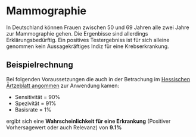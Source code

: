 # Mammographie

In Deutschland können Frauen zwischen 50 und 69 Jahren alle zwei Jahre zur Mammographie gehen. Die Ergenbisse sind allerdings Erklärungsbedürftig. Ein positives Testergebniss ist für sich alleine genommen kein Aussagekräftiges Indiz für eine Krebserkrankung.
## Beispielrechnung

Bei folgenden Voraussetzungen die auch in der Betrachung im [Hessischen Ärtzeblatt angommen](https://www.laekh.de/images/Hessisches_Aerzteblatt/2016/12_2016/CME_12_2016_Was_Aerzte_wissen_muessen.pdf)  zur Anwendung kamen:  
- Sensitivität = 90%   
- Spezivität = 91%   
- Basisrate = 1%

ergibt sich eine **Wahrscheinlichkeit für eine Erkrankung** (Positiver Vorhersagewert oder auch Relevanz) von **9.1%**


